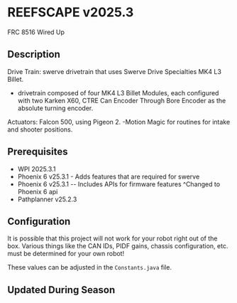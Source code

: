 # REEFSCAPE v2025.3

FRC 8516 Wired Up

## Description

Drive Train: swerve drivetrain that uses Swerve Drive Specialties MK4 L3 Billet.
- drivetrain composed of four MK4 L3 Billet Modules, each configured with two Karken X60, CTRE Can Encoder Through Bore Encoder as the absolute turning encoder.

Actuators: Falcon 500, using Pigeon 2.
-Motion Magic for routines for intake and shooter positions.

## Prerequisites
* WPI 2025.3.1
* Phoenix 6 v25.3.1 - Adds features that are required for swerve
* Phoenix 6 v25.3.1 -- Includes APIs for firmware features ^Changed to Phoenix 6 api
* Pathplanner v25.2.3

## Configuration

It is possible that this project will not work for your robot right out of the box. Various things like the CAN IDs, PIDF gains, chassis configuration, etc. must be determined for your own robot!

These values can be adjusted in the `Constants.java` file.

## Updated During Season

